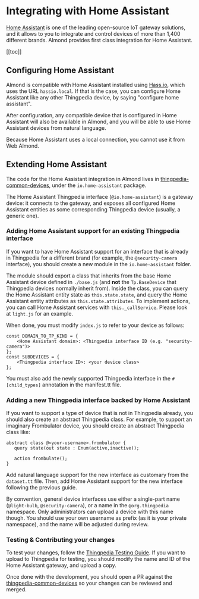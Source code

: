 # Integrating with Home Assistant


[Home Assistant](https://home-assistant.io) is one of the leading open-source IoT gateway solutions, and it allows to
you to integrate and control devices of more than 1,400 different brands. Almond provides
first class integration for Home Assistant.

[[toc]]

## Configuring Home Assistant

Almond is compatible with Home Assistant installed using [Hass.io](https://hass.io), which
uses the URL `hassio.local`. If that is the case, you can configure Home Assistant
like any other Thingpedia device, by saying "configure home assistant".

After configuration, any compatible device that is configured in Home Assistant will also
be available in Almond, and you will be able to use Home Assistant devices from natural
language.

Because Home Assistant uses a local connection, you cannot use it from Web Almond.

## Extending Home Assistant

The code for the Home Assistant integration in Almond lives in
[thingpedia-common-devices](https://github.com/stanford-oval/thingpedia-common-devices),
under the `io.home-assistant` package.

The Home Assistant Thingpedia interface (`@io.home-assistant`) is a gateway device:
it connects to the gateway, and exposes all configured Home Assistant entities as some
corresponding Thingpedia device (usually, a generic one).

### Adding Home Assistant support for an existing Thingpedia interface

If you want to have Home Assistant support for an interface that is already in Thingpedia
for a different brand (for example, the `@security-camera` interface), you should create
a new module in the `io.home-assistant` folder.

The module should export a class that inherits from the base Home Assistant device defined
in `./base.js` (and **not** the `Tp.BaseDevice` that Thingpedia devices normally inherit from).
Inside the class, you can query the Home Assistant entity state as `this.state.state`, and
query the Home Assistant entity attributes as `this.state.attributes`. To implement actions,
you can call Home Assistant services with `this._callService`. Please look at `light.js` for
an example.

When done, you must modify `index.js` to refer to your device as follows:
```
const DOMAIN_TO_TP_KIND = {
    <Home Assistant domain>: <Thingpedia interface ID (e.g. "security-camera")> 
};
const SUBDEVICES = {
    <Thingpedia interface ID>: <your device class>
};
```
You must also add the newly supported Thingpedia interface in the `#[child_types]` annotation
in the manifest.tt file.

### Adding a new Thingpedia interface backed by Home Assistant

If you want to support a type of device that is not in Thingpedia already, you should also
create an abstract Thingpedia class. For example, to support an imaginary Frombulator device, you should
create an abstract Thingpedia class like:

```
abstract class @<your-username>.frombulator {
   query state(out state : Enum(active,inactive));
   
   action frombulate();
}
```

Add natural language support for the new interface as customary from the `dataset.tt` file.
Then, add Home Assistant support for the new interface following the previous guide.

By convention, general device interfaces use either a single-part name (`@light-bulb`, `@security-camera`),
or a name in the `@org.thingpedia` namespace. Only administrators can upload a device with this name though. 
You should use your own username as prefix (as it is your private namespace), and the name will
be adjusted during review.

### Testing & Contributing your changes

To test your changes, follow the [Thingpedia Testing Guide](thingpedia-testing.md). If you want
to upload to Thingpedia for testing, you should modify the name and ID of the Home Assistant gateway,
and upload a copy.

Once done with the development, you should open a PR against the
[thingpedia-common-devices](https://github.com/stanford-oval/thingpedia-common-devices) so your
changes can be reviewed and merged.
